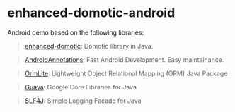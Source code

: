 # enhanced-domotic-android
Android demo based on the following libraries:

> [enhanced-domotic](https://github.com/niqdev/enhanced-domotic): Domotic library in Java.

> [AndroidAnnotations](https://github.com/excilys/androidannotations/wiki): Fast Android Development. Easy maintainance.

> [OrmLite](http://ormlite.com/): Lightweight Object Relational Mapping (ORM) Java Package

> [Guava](https://github.com/google/guava): Google Core Libraries for Java

> [SLF4J](http://www.slf4j.org/): Simple Logging Facade for Java
